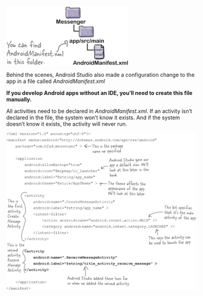 ![](.guides/img/13tree.png)

Behind the scenes, Android Studio also made a configuration change to the app in a file called *AndroidManifest.xml*

**If you develop Android apps without an IDE, you’ll need to create this file manually.**


All activities need to be declared in *AndroidManifest.xml*. If an activity isn’t declared in the file, the system won’t know it exists. And if the system doesn’t know it exists, the activity will never run.


![](.guides/img/14code.png)